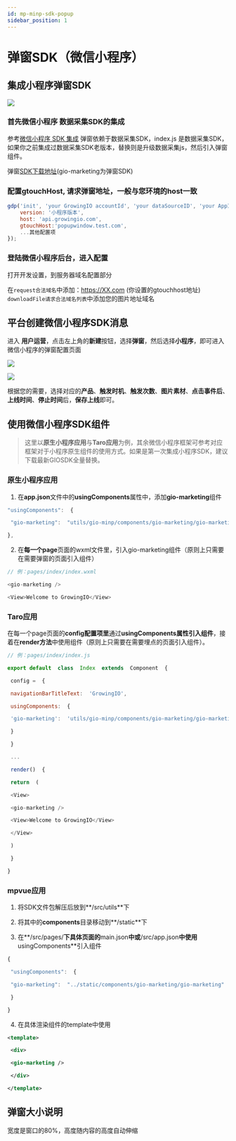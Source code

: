 ```yaml
---
id: mp-minp-sdk-popup
sidebar_position: 1
---
```


# 弹窗SDK（微信小程序）

## 集成小程序弹窗SDK[](#yi-ji-cheng-xiao-cheng-xu-dan-chuang-sdk-zui-di-ban-ben-0-5)

![](/img/assets-M2qbZInaXgdm8kkNosp-MDnWiE5j6cXk-SjElDb-MDnX85qKCFtyaGxsu0Eimage.png)


### 首先微信小程序 数据采集SDK的集成[](#1-shou-xian-wei-xin-xiao-cheng-xu-shu-ju-cai-ji-sdk-de-ji-cheng)

参考[微信小程序 SDK 集成](https://growingio.github.io/growingio-sdk-docs/docs/miniprogram/3.3/integration/wx) 弹窗依赖于数据采集SDK，index.js 是数据采集SDK，如果你之前集成过数据采集SDK老版本，替换则是升级数据采集js，然后引入弹窗组件。

弹窗[SDK下载地址](https://assets.giocdn.com/sdk/cdp/3.0/gio-minp.zip)(gio-marketing为弹窗SDK)

### 配置gtouchHost, 请求弹窗地址，一般与您环境的host一致[](#2-pei-zhi-gtouchhost-qing-qiu-dan-chuang-di-zhi-yi-ban-yu-nin-huan-jing-de-host-yi-zhi)

```js
gdp('init', 'your GrowingIO accountId', 'your dataSourceID', 'your AppId', {
    version: '小程序版本',
    host: 'api.growingio.com',
    gtouchHost:'popupwindow.test.com',
    ...其他配置项
});
```


### 登陆微信小程序后台，进入配置[](#3-deng-lu-wei-xin-xiao-cheng-xu-hou-tai-jin-ru-pei-zhi)

打开开发设置，到服务器域名配置部分

在`request合法域名`中添加：https://XX.com (你设置的gtouchhost地址) `downloadFile请求合法域名列表`中添加您的图片地址域名


## 平台创建微信小程序SDK消息[](#er-ping-tai-chuang-jian-wei-xin-xiao-cheng-xu-sdk-xiao-xi)

进入  **用户运营**，点击左上角的**新建**按钮，选择**弹窗**，然后选择**小程序**，即可进入微信小程序的弹窗配置页面

![](/img/assets-M2qbZInaXgdm8kkNosp-MC5ESYD_de7WR234LbA-MC5EvZw5tc81JPFySX7image.png)

![](/img/assets-M2qbZInaXgdm8kkNosp-MC5ESYD_de7WR234LbA-MC5EzuBl94AXegl_1g8image.png)

根据您的需要，选择对应的**产品**、**触发时机**、**触发次数**、**图片素材**、**点击事件后**、**上线时间**、**停止时间**后，**保存上线**即可。


## 使用微信小程序SDK组件[](#san-shi-yong-wei-xin-xiao-cheng-xu-sdk-zu-jian)

> 这里以**原生小程序应用**与**Taro应用**为例，其余微信小程序框架可参考对应框架对于小程序原生组件的使用方式。如果是第一次集成小程序SDK，建议下载最新GIOSDK全量替换。


### 原生小程序应用[](#31-yuan-sheng-xiao-cheng-xu-ying-yong)

1. 在**app.json**文件中的**usingComponents**属性中，添加**gio-marketing**组件

```js
"usingComponents":  {

 "gio-marketing":  "utils/gio-minp/components/gio-marketing/gio-marketing"

},
```

2. 在**每一个page**页面的wxml文件里，引入gio-marketing组件（原则上只需要在需要弹窗的页面引入组件）

```js
// 例：pages/index/index.wxml

<gio-marketing />

<View>Welcome to GrowingIO</View>
```


### Taro应用[](#32-taro-ying-yong)

在每一个page页面的**config配置项里**通过**usingComponents属性引入组件**，接着在**render方法**中使用组件（原则上只需要在需要埋点的页面引入组件）。

```js
// 例：pages/index/index.js

export default  class  Index  extends  Component  {

 config =  {

 navigationBarTitleText:  'GrowingIO',

 usingComponents:  {

 'gio-marketing':  'utils/gio-minp/components/gio-marketing/gio-marketing'

 }

 }

 ...

 render()  {

 return  (

 <View>

 <gio-marketing />

 <View>Welcome to GrowingIO</View>

 </View>

 )

 }

}
```


### mpvue应用[](#33-mpvue-ying-yong)

1.  将SDK文件包解压后放到**/src/utils**下
    
2.  将其中的**components**目录移动到**/static**下
    
3.  在**/src/pages/**下具体页面的**main.json**中或**/src/app.json**中使用**usingComponents**引入组件
    
```js
{

 "usingComponents":  {

 "gio-marketing":  "../static/components/gio-marketing/gio-marketing"

 }

}
```

4. 在具体渲染组件的template中使用

```xml
<template>

 <div>

 <gio-marketing />

 </div>

</template>
```


## 弹窗大小说明[](#dan-chuang-da-xiao-shuo-ming)

宽度是窗口的80%，高度随内容的高度自动伸缩
